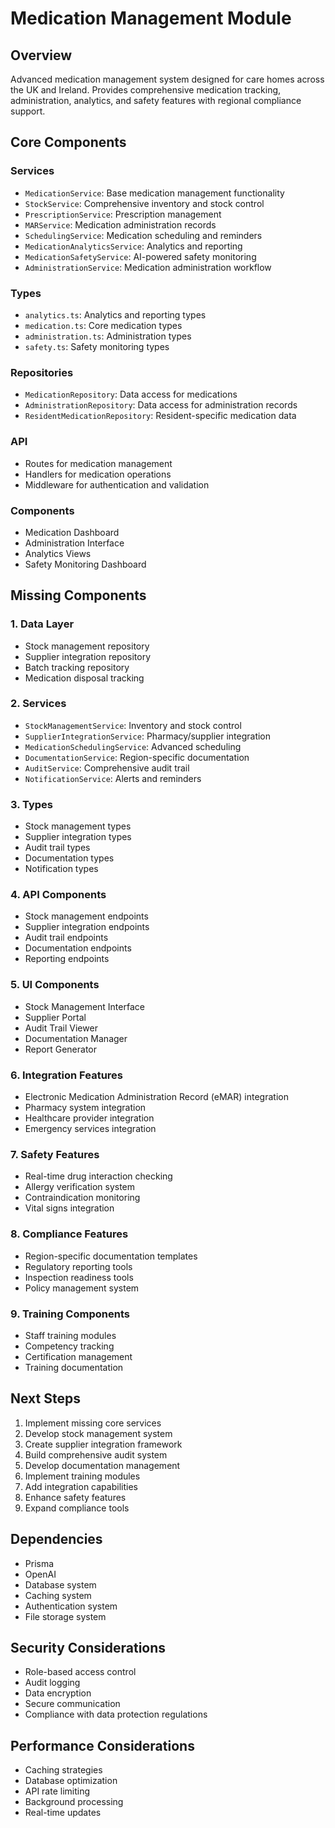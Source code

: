 # Medication Management Module

## Overview
Advanced medication management system designed for care homes across the UK and Ireland. Provides comprehensive medication tracking, administration, analytics, and safety features with regional compliance support.

## Core Components

### Services
- `MedicationService`: Base medication management functionality
- `StockService`: Comprehensive inventory and stock control
- `PrescriptionService`: Prescription management
- `MARService`: Medication administration records
- `SchedulingService`: Medication scheduling and reminders
- `MedicationAnalyticsService`: Analytics and reporting
- `MedicationSafetyService`: AI-powered safety monitoring
- `AdministrationService`: Medication administration workflow

### Types
- `analytics.ts`: Analytics and reporting types
- `medication.ts`: Core medication types
- `administration.ts`: Administration types
- `safety.ts`: Safety monitoring types

### Repositories
- `MedicationRepository`: Data access for medications
- `AdministrationRepository`: Data access for administration records
- `ResidentMedicationRepository`: Resident-specific medication data

### API
- Routes for medication management
- Handlers for medication operations
- Middleware for authentication and validation

### Components
- Medication Dashboard
- Administration Interface
- Analytics Views
- Safety Monitoring Dashboard

## Missing Components

### 1. Data Layer
- Stock management repository
- Supplier integration repository
- Batch tracking repository
- Medication disposal tracking

### 2. Services
- `StockManagementService`: Inventory and stock control
- `SupplierIntegrationService`: Pharmacy/supplier integration
- `MedicationSchedulingService`: Advanced scheduling
- `DocumentationService`: Region-specific documentation
- `AuditService`: Comprehensive audit trail
- `NotificationService`: Alerts and reminders

### 3. Types
- Stock management types
- Supplier integration types
- Audit trail types
- Documentation types
- Notification types

### 4. API Components
- Stock management endpoints
- Supplier integration endpoints
- Audit trail endpoints
- Documentation endpoints
- Reporting endpoints

### 5. UI Components
- Stock Management Interface
- Supplier Portal
- Audit Trail Viewer
- Documentation Manager
- Report Generator

### 6. Integration Features
- Electronic Medication Administration Record (eMAR) integration
- Pharmacy system integration
- Healthcare provider integration
- Emergency services integration

### 7. Safety Features
- Real-time drug interaction checking
- Allergy verification system
- Contraindication monitoring
- Vital signs integration

### 8. Compliance Features
- Region-specific documentation templates
- Regulatory reporting tools
- Inspection readiness tools
- Policy management system

### 9. Training Components
- Staff training modules
- Competency tracking
- Certification management
- Training documentation

## Next Steps
1. Implement missing core services
2. Develop stock management system
3. Create supplier integration framework
4. Build comprehensive audit system
5. Develop documentation management
6. Implement training modules
7. Add integration capabilities
8. Enhance safety features
9. Expand compliance tools

## Dependencies
- Prisma
- OpenAI
- Database system
- Caching system
- Authentication system
- File storage system

## Security Considerations
- Role-based access control
- Audit logging
- Data encryption
- Secure communication
- Compliance with data protection regulations

## Performance Considerations
- Caching strategies
- Database optimization
- API rate limiting
- Background processing
- Real-time updates
